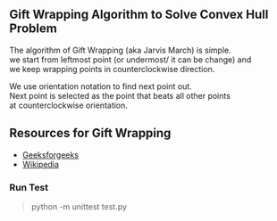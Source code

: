 ## Gift Wrapping Algorithm to Solve Convex Hull Problem

The algorithm of Gift Wrapping (aka Jarvis March) is simple.                                                                                
we start from leftmost point (or undermost/ it can be change) and                                                                         
we keep wrapping points in counterclockwise direction. 

We use orientation notation to find next point out.                                                                                       
Next point is selected as the point that beats all other points                                                                           
at counterclockwise orientation. 

## Resources for Gift Wrapping

* [Geeksforgeeks](https://www.geeksforgeeks.org/convex-hull-set-1-jarviss-algorithm-or-wrapping/)
* [Wikipedia](http://www.wikizeroo.com/index.php?q=aHR0cHM6Ly9lbi53aWtpcGVkaWEub3JnL3dpa2kvR2lmdF93cmFwcGluZ19hbGdvcml0aG0)

### Run Test
> python -m unittest test.py
